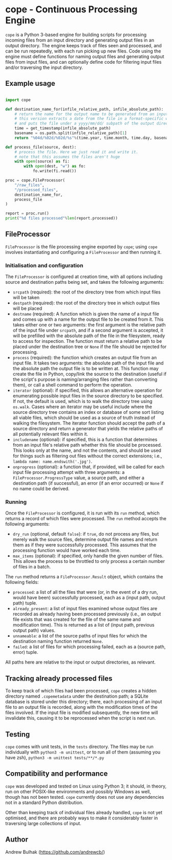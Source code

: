 # cope - Continuous Processing Engine

`cope` is a Python 3-based engine for building scripts for processing incoming files from an input directory and generating output files in an output directory. The engine keeps track of files seen and processed, and can be run repeatedly, with each run picking up new files. Code using the engine must define functions for naming output files and generating output files from input files, and can optionally define code for filtering input files and/or traversing the input directory.

## Example usage

```python

import cope

def destination_name_for(infile_relative_path, infile_absolute_path):
	# return the name for the output name to be generated from an input file
	# this version extracts a date from the file in a format-specific way
	# and puts the file under a yyyy/mm/dd/ subpath of the output directory
	time = get_timestamp(infile_absolute_path)
	basename = os.path.split(infile_relative_path)[1]
	return "%04d/%02d/%02d/%s"%(time.year, time.month, time.day, basename)

def process_file(source, dest):
	# process the file. Here we just read it and write it. 
	# note that this assumes the files aren't huge
	with open(source) as fi:
		with open(dest, "w") as fo:
			fo.write(fi.read())

proc = cope.FileProcessor(
	"/raw_files", 
	"/processed_files", 
	destination_name_for, 
	process_file
)

report = proc.run()
print("%d files processed"%len(report.processed))

```

## FileProcessor

`FileProcessor` is the file processing engine exported by `cope`; using `cope` involves instantiating and configuring a `FileProcessor` and then running it. 


### Initialisation and configuration

The `FileProcessor` is configured at creation time, with all options including source and destination paths being set, and takes the following arguments:

- `srcpath` (required): the root of the directory tree from which input files will be taken
- `destpath` (required): the root of the directory tree in which output files will be placed
- `destname` (required): A function which is given the name of a input file and comes up with a name for the output file to be created from it. This takes either one or two arguments: the first argument is the relative path of the input file under `srcpath`, and if a second argument is accepted, it will be prefilled with the absolute path of the file in the filesystem, ready to access for inspection. The function must return a relative path to be placed under the destination tree or `None` if the file should be rejected for processing.
- `process` (required): the function which creates an output file from an input file. It takes two arguments: the absolute path of the input file and the absolute path the output file is to be written at. This function may create the file in Python, copy/link the source to the destination (useful if the script's purpose is naming/arranging files rather than converting them), or call a shell command to perform the operation.
- `iterator` (optional): if specified, this allows an alternative operation for enumerating possible input files in the source directory to be specified. If not, the default is used, which is to walk the directory tree using `os.walk`. Cases where an iterator may be useful include where the source directory tree contains an index or database of some sort listing all viable files, which should be used as a source of truth instead of walking the filesystem. The iterator function should accept the path of a source directory and return a generator that yields the relative paths of all potentially relevant files within it.
- `includename` (optional): if specified, this is a function that determines from an input file's relative path whether this file should be processed. This looks only at the name, and not the contents, and should be used for things such as filtering out files without the correct extensions; i.e., `lambda name: name.endswith('.jpg')`.
- `onprogress` (optional): a function that, if provided, will be called for each input file processing attempt with three arguments: a `FileProcessor.ProgressType` value, a source path, and either a destination path (if successful), an error (if an error occurred) or `None` if no name could be derived.

### Running

Once the `FileProcessor` is configured, it is run with its `run` method, which returns a record of which files were processed. The `run` method accepts the following arguments:

- `dry_run` (optional, default `false`): if `true`, do not process any files, but merely walk the source files, determine output file names and return them as if they were successfully processed. This assumes that the processing function would have worked each time.
- `max_items` (optional): if specified, only handle the given number of files. This allows the process to be throttled to only process a certain number of files in a batch.

The `run` method returns a `FileProcessor.Result` object, which contains the following fields:
- `processed`: a list of all the files that were (or, in the event of a dry run, would have been) successfully processed, each as a (input path, output path) tuple.
- `already_present`: a list of input files examined whose output files are recorded as already having been processed previously (i.e., an output file exists that was created for the file of the same name and modification time). This is returned as a list of (input path, previous output path) values.
- `unnameable`: a list of the source paths of input files for which the destination naming function returned `None`.
- `failed`: a list of files for which processing failed, each as a (source path, error) tuple.

All paths here are relative to the input or output directories, as relevant.

## Tracking already processed files

To keep track of which files had been processed, `cope` creates a hidden directory named `.copemetadata` under the destination path; a SQLite database is stored under this directory; there, each processing of an input file to an output file is recorded, along with the modification times of the files involved. If the input file is modified subsequently, the new time will invalidate this, causing it to be reprocessed when the script is next run.

## Testing

`cope` comes with unit tests, in the `tests` directory. The files may be run individually with `python3 -m unittest`, or to run all of them (assuming you have zsh), `python3 -m unittest tests/**/*.py`

## Compatibility and performance

`cope` was developed and tested on Linux using Python 3; it should, in theory, run on other POSIX-like environments and possibly Windows as well, though has not been tested. `cope` currently does not use any dependencies not in a standard Python distribution.

Other than keeping track of individual files already handled, `cope` is not yet optimised, and there are probably ways to make it considerably faster in traversing large collections of input.

## Author
Andrew Bulhak (https://github.com/andrewcb/)